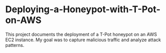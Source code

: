 # Deploying-a-Honeypot-with-T-Pot-on-AWS
This project documents the deployment of a T-Pot honeypot on an AWS EC2 instance. My goal was to capture malicious traffic and analyze attack patterns.

